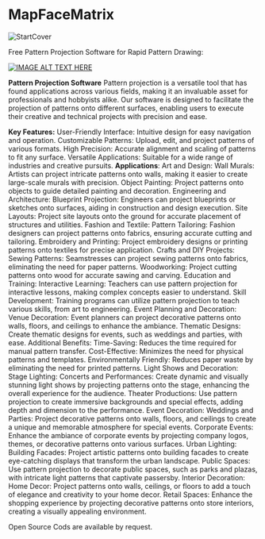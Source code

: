 # MapFaceMatrix
![StartCover](https://github.com/user-attachments/assets/fd7e4ecf-9294-4047-8e2c-2f3123f9e79b)

Free Pattern Projection Software for Rapid Pattern Drawing:

[![IMAGE ALT TEXT HERE](https://img.youtube.com/vi/ryl0nvGsXX0/0.jpg)](https://youtu.be/ryl0nvGsXX0?si=fz6bvgk9PF7eeHXa)

**Pattern Projection Software**
Pattern projection is a versatile tool that has found applications across various fields, making it an invaluable asset for professionals and hobbyists alike. Our software is designed to facilitate the projection of patterns onto different surfaces, enabling users to execute their creative and technical projects with precision and ease.

**Key Features:**
User-Friendly Interface: Intuitive design for easy navigation and operation.
Customizable Patterns: Upload, edit, and project patterns of various formats.
High Precision: Accurate alignment and scaling of patterns to fit any surface.
Versatile Applications: Suitable for a wide range of industries and creative pursuits.
**Applications**:
Art and Design:
Wall Murals: Artists can project intricate patterns onto walls, making it easier to create large-scale murals with precision.
Object Painting: Project patterns onto objects to guide detailed painting and decoration.
Engineering and Architecture:
Blueprint Projection: Engineers can project blueprints or sketches onto surfaces, aiding in construction and design execution.
Site Layouts: Project site layouts onto the ground for accurate placement of structures and utilities.
Fashion and Textile:
Pattern Tailoring: Fashion designers can project patterns onto fabrics, ensuring accurate cutting and tailoring.
Embroidery and Printing: Project embroidery designs or printing patterns onto textiles for precise application.
Crafts and DIY Projects:
Sewing Patterns: Seamstresses can project sewing patterns onto fabrics, eliminating the need for paper patterns.
Woodworking: Project cutting patterns onto wood for accurate sawing and carving.
Education and Training:
Interactive Learning: Teachers can use pattern projection for interactive lessons, making complex concepts easier to understand.
Skill Development: Training programs can utilize pattern projection to teach various skills, from art to engineering.
Event Planning and Decoration:
Venue Decoration: Event planners can project decorative patterns onto walls, floors, and ceilings to enhance the ambiance.
Thematic Designs: Create thematic designs for events, such as weddings and parties, with ease.
Additional Benefits:
Time-Saving: Reduces the time required for manual pattern transfer.
Cost-Effective: Minimizes the need for physical patterns and templates.
Environmentally Friendly: Reduces paper waste by eliminating the need for printed patterns.
Light Shows and Decoration:
Stage Lighting:
Concerts and Performances: Create dynamic and visually stunning light shows by projecting patterns onto the stage, enhancing the overall experience for the audience.
Theater Productions: Use pattern projection to create immersive backgrounds and special effects, adding depth and dimension to the performance.
Event Decoration:
Weddings and Parties: Project decorative patterns onto walls, floors, and ceilings to create a unique and memorable atmosphere for special events.
Corporate Events: Enhance the ambiance of corporate events by projecting company logos, themes, or decorative patterns onto various surfaces.
Urban Lighting:
Building Facades: Project artistic patterns onto building facades to create eye-catching displays that transform the urban landscape.
Public Spaces: Use pattern projection to decorate public spaces, such as parks and plazas, with intricate light patterns that captivate passersby.
Interior Decoration:
Home Decor: Project patterns onto walls, ceilings, or floors to add a touch of elegance and creativity to your home decor.
Retail Spaces: Enhance the shopping experience by projecting decorative patterns onto store interiors, creating a visually appealing environment.

Open Source Cods are available by request.


